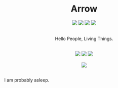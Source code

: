 <!-- Amazing Title !-->
<h1 align="center">Arrow</h1>

<!-- Language Stack !-->
<div align="center">
  <a href="https://www.javascript.com"><img src="https://img.shields.io/badge/javascript%20-%23323330.svg?style=for-the-badge&logo=javascript"></a>
  <a href="https://www.typescriptlang.org"><img src="https://img.shields.io/badge/typescript-%23007ACC.svg?style=for-the-badge&logo=typescript&logoColor=white"></a>
  <img src="https://img.shields.io/badge/html%20-%23E34F26.svg?style=for-the-badge&logo=html5&logoColor=white">
  <img src="https://img.shields.io/badge/swift-%23FA9200?style=for-the-badge&logo=swift&logoColor=white">
</div>
<br>

<!-- Descriptor !-->
<p align="center">
  Hello People, Living Things.
</p>
<br>

<!-- Social Badges !-->
<div align="center">
  <a href="https://discord.alru.ga"><img src="https://img.shields.io/badge/discord-%237289DA?style=for-the-badge&logo=discord&logoColor=white"></a>
  <a href="https://reddit.com/u/Limp-Secretary538"><img src="https://img.shields.io/badge/reddit-%23FF4500?style=for-the-badge&logo=reddit&logoColor=white"></a>
  <a href="mailto:joshuuabutel207@gmail.com"><img src="https://img.shields.io/badge/email-%23BB001B?style=for-the-badge&logo=gmail&logoColor=white"></a>

  <br>
  <br>

  <img src="https://github-readme-stats.vercel.app/api?username=0Arrow0&show_icons=true&include_all_commits=true&count_private=true&hide_border=true&bg_color=00000000&text_color=207bb0&title_color=3873d9">
</div>
<br>

<!-- Descriptor !-->
<p align="left">
I am probably asleep.
</p>
<br>


